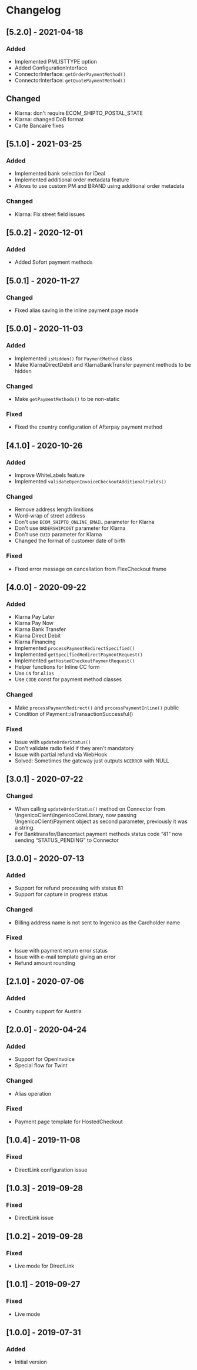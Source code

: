 # Changelog
## [5.2.0] - 2021-04-18
### Added
- Implemented PMLISTTYPE option
- Added ConfigurationInterface
- ConnectorInterface: `getOrderPaymentMethod()`
- ConnectorInterface: `getQuotePaymentMethod()`

## Changed
- Klarna: don't require ECOM_SHIPTO_POSTAL_STATE
- Klarna: changed DoB format
- Carte Bancaire fixes

## [5.1.0] - 2021-03-25
### Added
- Implemented bank selection for iDeal
- Implemented additional order metadata feature
- Allows to use custom PM and BRAND using additional order metadata

### Changed
- Klarna: Fix street field issues

## [5.0.2] - 2020-12-01
### Added
- Added Sofort payment methods

## [5.0.1] - 2020-11-27
### Changed
- Fixed alias saving in the inline payment page mode

## [5.0.0] - 2020-11-03

### Added
- Implemented `isHidden()` for `PaymentMethod` class
- Make KlarnaDirectDebit and KlarnaBankTransfer payment methods to be hidden

### Changed
- Make `getPaymentMethods()` to be non-static

### Fixed
- Fixed the country configuration of Afterpay payment method

## [4.1.0] - 2020-10-26
### Added
- Improve WhiteLabels feature
- Implemented `validateOpenInvoiceCheckoutAdditionalFields()`

### Changed
- Remove address length limitions
- Word-wrap of street address
- Don't use `ECOM_SHIPTO_ONLINE_EMAIL` parameter for Klarna
- Don't use `ORDERSHIPCOST` parameter for Klarna
- Don't use `CUID` parameter for Klarna
- Changed the format of customer date of birth

### Fixed
- Fixed error message on cancellation from FlexCheckout frame

## [4.0.0] - 2020-09-22
### Added
- Klarna Pay Later
- Klarna Pay Now
- Klarna Bank Transfer
- Klarna Direct Debit
- Klarna Financing
- Implemented `processPaymentRedirectSpecified()`
- Implemented `getSpecifiedRedirectPaymentRequest()`
- Implemented `getHostedCheckoutPaymentRequest()`
- Helper functions for Inline CC form
- Use `CN` for `Alias`
- Use `CODE` const for payment method classes

### Changed
- Make `processPaymentRedirect()` and `processPaymentInline()` public
- Condition of Payment::isTransactionSuccessful()

### Fixed
- Issue with `updateOrderStatus()`
- Don't validate radio field if they aren't mandatory
- Issue with partial refund via WebHook
- Solved: Sometimes the gateway just outputs `NCERROR` with NULL

## [3.0.1] - 2020-07-22
### Changed
- When calling `updateOrderStatus()` method on Connector from \IngenicoClient\IngenicoCoreLibrary, now passing \IngenicoClient\Payment object as second parameter, previously it was a string.
- For Banktransfer/Bancontact payment methods status code “41” now sending “STATUS_PENDING” to Connector

## [3.0.0] - 2020-07-13
### Added
- Support for refund processing with status 81
- Support for capture in progress status

### Changed
- Billing address name is not sent to Ingenico as the Cardholder name

### Fixed
- Issue with payment return error status
- Issue with e-mail template giving an error
- Refund amount rounding


## [2.1.0] - 2020-07-06
### Added
- Country support for Austria

## [2.0.0] - 2020-04-24
### Added
- Support for OpenInvoice
- Special flow for Twint

### Changed
- Alias operation

### Fixed
-  Payment page template for HostedCheckout

## [1.0.4] - 2019-11-08
### Fixed
- DirectLink configuration issue

## [1.0.3] - 2019-09-28
### Fixed
- DirectLink issue

## [1.0.2] - 2019-09-28
### Fixed
- Live mode for DirectLink

## [1.0.1] - 2019-09-27
### Fixed
- Live mode

## [1.0.0] - 2019-07-31
### Added
- Initial version
